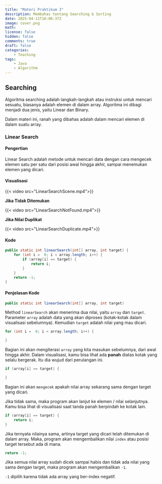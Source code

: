 ```yaml
---
title: "Materi Praktikum 3"
description: Membahas tentang Searching & Sorting
date: 2025-04-11T16:06:37Z
image: cover.png
math: 
license: false
hidden: false
comments: true
draft: false
categories: 
    - Teaching
tags:
    - Java
    - Algorithm
---
```


## Searching

Algoritma searching adalah langkah-langkah atau instruksi untuk mencari sesuatu, biasanya adalah elemen di dalam array. Algoritma ini dibagi menjadi dua jenis, yaitu Linear dan Binary.

Dalam materi ini, ranah yang dibahas adalah dalam mencari elemen di dalam suatu array.

### Linear Search

#### Pengertian

Linear Search adalah metode untuk mencari data dengan cara mengecek elemen satu per satu dari posisi awal hingga akhir, sampai menemukan elemen yang dicari.

#### Visualisasi

{{< video src="LinearSearchScene.mp4">}}

**Jika Tidak Ditemukan**

{{< video src="LinearSearchNotFound.mp4">}}

**Jika Nilai Duplikat**

{{< video src="LinearSearchDuplicate.mp4">}}

#### Kode

```java
public static int linearSearch(int[] array, int target) {
    for (int i =  ͏0; i < array.length; i++) {
        if (array[i] == target) {
            return i;
        }
    }
    return -1;
}
```

#### Penjelasan Kode

```java
public static int linearSearch(int[] array, int target)
```

Method `linearSearch` akan menerima dua nilai, yaitu `array` dan `target`. Parameter `array` adalah data yang akan diproses (kotak-kotak dalam visualisasi sebelumnya). Kemudian `target` adalah nilai yang mau dicari.

```java
for (int i =  ͏0; i < array.length; i++) {

}
```

Bagian ini akan mengiterasi `array` yang kita masukan sebelumnya, dari awal hingga akhir. Dalam visualisasi, kamu bisa lihat ada **panah** diatas kotak yang selalu bergerak. Itu dia wujud dari perulangan ini.

```java
if (array[i] == target) {

}
```

Bagian ini akan `mengecek` apakah nilai array sekarang sama dengan target yang dicari.

Jika tidak sama, maka program akan lanjut ke elemen / nilai selanjutnya. Kamu bisa lihat di visualisasi saat tanda panah berpindah ke kotak lain.

```java
if (array[i] == target) {
    return i;
}
```

Jika ternyata nilainya sama, artinya target yang dicari telah ditemukan di dalam array. Maka, program akan mengembalikan nilai `index` atau posisi target tersebut ada di mana.

```java
return -1;
```

Jika semua nilai array sudah dicek sampai habis dan tidak ada nilai yang sama dengan target, maka program akan mengembalikan `-1`.

`-1` dipilih karena tidak ada array yang ber-index negatif.
